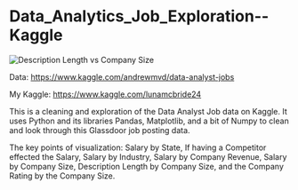 # Data_Analytics_Job_Exploration--Kaggle

![Description Length vs Company Size](https://github.com/Luna-McBride/Data_Analytics_Job_Exploration--Kaggle/blob/master/SizexDesc.png)

Data: https://www.kaggle.com/andrewmvd/data-analyst-jobs

My Kaggle: https://www.kaggle.com/lunamcbride24

This is a cleaning and exploration of the Data Analyst Job data on Kaggle. It uses Python and its libraries Pandas, Matplotlib, and a bit of Numpy to clean and look through this Glassdoor job posting data.

The key points of visualization: Salary by State, If having a Competitor effected the Salary, Salary by Industry, Salary by Company Revenue, Salary by Company Size, Description Length by Company Size, and the Company Rating by the Company Size.
